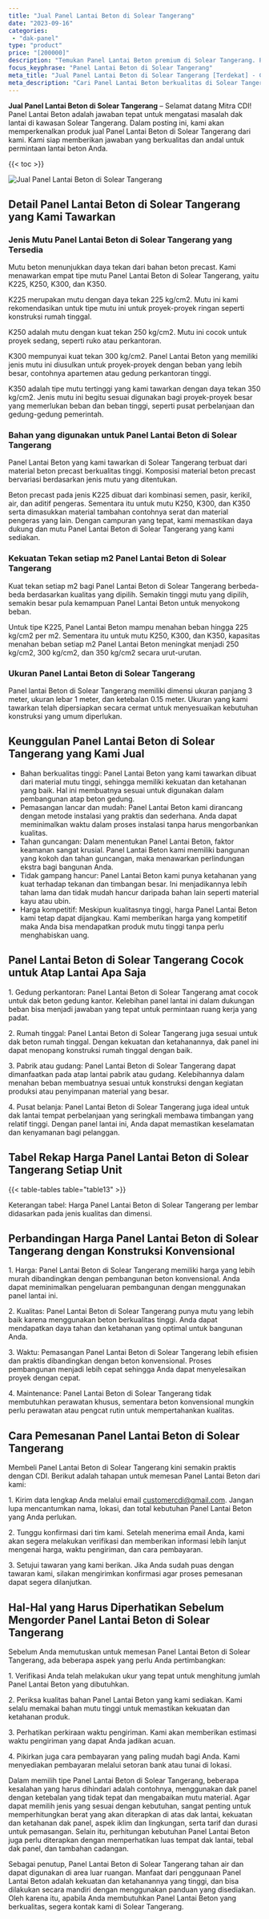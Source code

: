 ```yaml
---
title: "Jual Panel Lantai Beton di Solear Tangerang"
date: "2023-09-16"
categories:
 - "dak-panel"
type: "product"
price: "[200000]"
description: "Temukan Panel Lantai Beton premium di Solear Tangerang. Panel Lantai Beton dirancang untuk kebutuhan konstruksi modern dengan performa prima. Konsultasi gratis."
focus_keyphrase: "Panel Lantai Beton di Solear Tangerang"
meta_title: "Jual Panel Lantai Beton di Solear Tangerang [Terdekat] - CDI"
meta_description: "Cari Panel Lantai Beton berkualitas di Solear Tangerang?. Kami menyediakan Panel Lantai Beton premium untuk pembangunan. Promo menarik hanya di sini."
---
```


**Jual Panel Lantai Beton di Solear Tangerang** – Selamat datang Mitra CDI! Panel Lantai Beton adalah jawaban tepat untuk mengatasi masalah dak lantai di kawasan Solear Tangerang. Dalam posting ini, kami akan memperkenalkan produk jual Panel Lantai Beton di Solear Tangerang dari kami. Kami siap memberikan jawaban yang berkualitas dan andal untuk permintaan lantai beton Anda.

{{< toc >}}

![Jual Panel Lantai Beton di Solear Tangerang](/images/dak-panel/dak-panel-11.jpg)

## Detail Panel Lantai Beton di Solear Tangerang yang Kami Tawarkan

### Jenis Mutu Panel Lantai Beton di Solear Tangerang yang Tersedia

Mutu beton menunjukkan daya tekan dari bahan beton precast. Kami menawarkan empat tipe mutu Panel Lantai Beton di Solear Tangerang, yaitu K225, K250, K300, dan K350.

K225 merupakan mutu dengan daya tekan 225 kg/cm2. Mutu ini kami rekomendasikan untuk tipe mutu ini untuk proyek-proyek ringan seperti konstruksi rumah tinggal.

K250 adalah mutu dengan kuat tekan 250 kg/cm2. Mutu ini cocok untuk proyek sedang, seperti ruko atau perkantoran.

K300 mempunyai kuat tekan 300 kg/cm2. Panel Lantai Beton yang memiliki jenis mutu ini diusulkan untuk proyek-proyek dengan beban yang lebih besar, contohnya apartemen atau gedung perkantoran tinggi.

K350 adalah tipe mutu tertinggi yang kami tawarkan dengan daya tekan 350 kg/cm2. Jenis mutu ini begitu sesuai digunakan bagi proyek-proyek besar yang memerlukan beban dan beban tinggi, seperti pusat perbelanjaan dan gedung-gedung pemerintah.

### Bahan yang digunakan untuk Panel Lantai Beton di Solear Tangerang

Panel Lantai Beton yang kami tawarkan di Solear Tangerang terbuat dari material beton precast berkualitas tinggi. Komposisi material beton precast bervariasi berdasarkan jenis mutu yang ditentukan.

Beton precast pada jenis K225 dibuat dari kombinasi semen, pasir, kerikil, air, dan aditif pengeras. Sementara itu untuk mutu K250, K300, dan K350 serta dimasukkan material tambahan contohnya serat dan material pengeras yang lain. Dengan campuran yang tepat, kami memastikan daya dukung dan mutu Panel Lantai Beton di Solear Tangerang yang kami sediakan.

### Kekuatan Tekan setiap m2 Panel Lantai Beton di Solear Tangerang

Kuat tekan setiap m2 bagi Panel Lantai Beton di Solear Tangerang berbeda-beda berdasarkan kualitas yang dipilih. Semakin tinggi mutu yang dipilih, semakin besar pula kemampuan Panel Lantai Beton untuk menyokong beban.

Untuk tipe K225, Panel Lantai Beton mampu menahan beban hingga 225 kg/cm2 per m2. Sementara itu untuk mutu K250, K300, dan K350, kapasitas menahan beban setiap m2 Panel Lantai Beton meningkat menjadi 250 kg/cm2, 300 kg/cm2, dan 350 kg/cm2 secara urut-urutan.

### Ukuran Panel Lantai Beton di Solear Tangerang

Panel lantai Beton di Solear Tangerang memiliki dimensi ukuran panjang 3 meter, ukuran lebar 1 meter, dan ketebalan 0.15 meter. Ukuran yang kami tawarkan telah dipersiapkan secara cermat untuk menyesuaikan kebutuhan konstruksi yang umum diperlukan.

## Keunggulan Panel Lantai Beton di Solear Tangerang yang Kami Jual

*   Bahan berkualitas tinggi: Panel Lantai Beton yang kami tawarkan dibuat dari material mutu tinggi, sehingga memiliki kekuatan dan ketahanan yang baik. Hal ini membuatnya sesuai untuk digunakan dalam pembangunan atap beton gedung.
*   Pemasangan lancar dan mudah: Panel Lantai Beton kami dirancang dengan metode instalasi yang praktis dan sederhana. Anda dapat meminimalkan waktu dalam proses instalasi tanpa harus mengorbankan kualitas.
*   Tahan guncangan: Dalam menentukan Panel Lantai Beton, faktor keamanan sangat krusial. Panel Lantai Beton kami memiliki bangunan yang kokoh dan tahan guncangan, maka menawarkan perlindungan ekstra bagi bangunan Anda.
*   Tidak gampang hancur: Panel Lantai Beton kami punya ketahanan yang kuat terhadap tekanan dan timbangan besar. Ini menjadikannya lebih tahan lama dan tidak mudah hancur daripada bahan lain seperti material kayu atau ubin.
*   Harga kompetitif: Meskipun kualitasnya tinggi, harga Panel Lantai Beton kami tetap dapat dijangkau. Kami memberikan harga yang kompetitif maka Anda bisa mendapatkan produk mutu tinggi tanpa perlu menghabiskan uang.

## Panel Lantai Beton di Solear Tangerang Cocok untuk Atap Lantai Apa Saja

1\.  Gedung perkantoran: Panel Lantai Beton di Solear Tangerang amat cocok untuk dak beton gedung kantor. Kelebihan panel lantai ini dalam dukungan beban bisa menjadi jawaban yang tepat untuk permintaan ruang kerja yang padat.

2\.  Rumah tinggal: Panel Lantai Beton di Solear Tangerang juga sesuai untuk dak beton rumah tinggal. Dengan kekuatan dan ketahanannya, dak panel ini dapat menopang konstruksi rumah tinggal dengan baik.

3\.  Pabrik atau gudang: Panel Lantai Beton di Solear Tangerang dapat dimanfaatkan pada atap lantai pabrik atau gudang. Kelebihannya dalam menahan beban membuatnya sesuai untuk konstruksi dengan kegiatan produksi atau penyimpanan material yang besar.

4\.  Pusat belanja: Panel Lantai Beton di Solear Tangerang juga ideal untuk dak lantai tempat perbelanjaan yang seringkali membawa timbangan yang relatif tinggi. Dengan panel lantai ini, Anda dapat memastikan keselamatan dan kenyamanan bagi pelanggan.

## Tabel Rekap Harga Panel Lantai Beton di Solear Tangerang Setiap Unit

{{< table-tables table="table13" >}}

Keterangan tabel: Harga Panel Lantai Beton di Solear Tangerang per lembar didasarkan pada jenis kualitas dan dimensi.

## Perbandingan Harga Panel Lantai Beton di Solear Tangerang dengan Konstruksi Konvensional

1\.  Harga: Panel Lantai Beton di Solear Tangerang memiliki harga yang lebih murah dibandingkan dengan pembangunan beton konvensional. Anda dapat meminimalkan pengeluaran pembangunan dengan menggunakan panel lantai ini.

2\.  Kualitas: Panel Lantai Beton di Solear Tangerang punya mutu yang lebih baik karena menggunakan beton berkualitas tinggi. Anda dapat mendapatkan daya tahan dan ketahanan yang optimal untuk bangunan Anda.

3\.  Waktu: Pemasangan Panel Lantai Beton di Solear Tangerang lebih efisien dan praktis dibandingkan dengan beton konvensional. Proses pembangunan menjadi lebih cepat sehingga Anda dapat menyelesaikan proyek dengan cepat.

4\.  Maintenance: Panel Lantai Beton di Solear Tangerang tidak membutuhkan perawatan khusus, sementara beton konvensional mungkin perlu perawatan atau pengcat rutin untuk mempertahankan kualitas.

## Cara Pemesanan Panel Lantai Beton di Solear Tangerang

Membeli Panel Lantai Beton di Solear Tangerang kini semakin praktis dengan CDI. Berikut adalah tahapan untuk memesan Panel Lantai Beton dari kami:

1\.  Kirim data lengkap Anda melalui email customercdi@gmail.com. Jangan lupa mencantumkan nama, lokasi, dan total kebutuhan Panel Lantai Beton yang Anda perlukan.

2\.  Tunggu konfirmasi dari tim kami. Setelah menerima email Anda, kami akan segera melakukan verifikasi dan memberikan informasi lebih lanjut mengenai harga, waktu pengiriman, dan cara pembayaran.

3\.  Setujui tawaran yang kami berikan. Jika Anda sudah puas dengan tawaran kami, silakan mengirimkan konfirmasi agar proses pemesanan dapat segera dilanjutkan.

## Hal-Hal yang Harus Diperhatikan Sebelum Mengorder Panel Lantai Beton di Solear Tangerang

Sebelum Anda memutuskan untuk memesan Panel Lantai Beton di Solear Tangerang, ada beberapa aspek yang perlu Anda pertimbangkan:

1\.  Verifikasi Anda telah melakukan ukur yang tepat untuk menghitung jumlah Panel Lantai Beton yang dibutuhkan.

2\.  Periksa kualitas bahan Panel Lantai Beton yang kami sediakan. Kami selalu memakai bahan mutu tinggi untuk memastikan kekuatan dan ketahanan produk.

3\.  Perhatikan perkiraan waktu pengiriman. Kami akan memberikan estimasi waktu pengiriman yang dapat Anda jadikan acuan.

4\.  Pikirkan juga cara pembayaran yang paling mudah bagi Anda. Kami menyediakan pembayaran melalui setoran bank atau tunai di lokasi.

Dalam memilih tipe Panel Lantai Beton di Solear Tangerang, beberapa kesalahan yang harus dihindari adalah contohnya, menggunakan dak panel dengan ketebalan yang tidak tepat dan mengabaikan mutu material. Agar dapat memilih jenis yang sesuai dengan kebutuhan, sangat penting untuk memperhitungkan berat yang akan diterapkan di atas dak lantai, kekuatan dan ketahanan dak panel, aspek iklim dan lingkungan, serta tarif dan durasi untuk pemasangan. Selain itu, perhitungan kebutuhan Panel Lantai Beton juga perlu diterapkan dengan memperhatikan luas tempat dak lantai, tebal dak panel, dan tambahan cadangan.

Sebagai penutup, Panel Lantai Beton di Solear Tangerang tahan air dan dapat digunakan di area luar ruangan. Manfaat dari penggunaan Panel Lantai Beton adalah kekuatan dan ketahanannya yang tinggi, dan bisa dilakukan secara mandiri dengan menggunakan panduan yang disediakan. Oleh karena itu, apabila Anda membutuhkan Panel Lantai Beton yang berkualitas, segera kontak kami di Solear Tangerang.